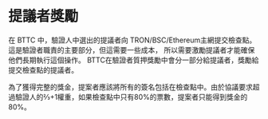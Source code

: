 # 提議者獎勵

在 BTTC 中，驗證人中選出的提議者向 TRON/BSC/Ethereum主網提交檢查點。 這是驗證者職責的主要部分，但這需要一些成本， 所以需要激勵提議者才能確保他們長期執行這個操作。 BTTC在驗證者質押獎勵中會分一部分給提議者，獎勵給提交檢查點的提議者。

為了獲得完整的獎金，提案者應該將所有的簽名包括在檢查點中。由於協議要求超過驗證人的⅔+1權重，如果檢查點中只有80%的票數，提案者只能得到獎金的80%。
